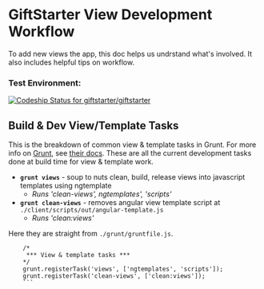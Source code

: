 # GiftStarter View Development Workflow
To add new views the app, this doc helps us undrstand what's involved. It also includes helpful tips on workflow. 

### Test Environment:
[ ![Codeship Status for giftstarter/giftstarter](https://codeship.com/projects/ca27d580-3295-0133-88e5-7e5270587528/status?branch=dev)](https://codeship.com/projects/99954)

## Build & Dev View/Template Tasks
This is the breakdown of common view & template tasks in Grunt. For more info on [Grunt](http://gruntjs.com), see [their docs](http://gruntjs.com/getting-started).
These are all the current development tasks done at build time for view & template work. 

- **`grunt views`** - soup to nuts clean, build, release views into javascript templates using ngtemplate
  - *Runs 'clean-views', ngtemplates', 'scripts'*
- **`grunt clean-views`** - removes angular view template script at `./client/scripts/out/angular-template.js`
  - *Runs 'clean:views'*


Here they are straight from `./grunt/gruntfile.js`.
```
	/* 
	 *** View & template tasks ***
	*/
	grunt.registerTask('views', ['ngtemplates', 'scripts']);		
	grunt.registerTask('clean-views', ['clean:views']); 	
	```
